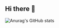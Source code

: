 ## Hi there 👋

![Anurag's GitHub stats](https://github-readme-stats.vercel.app/api?username=gabrielca5&show_icons=true&bg_color=00000000)
